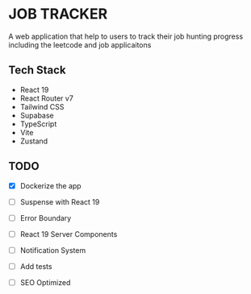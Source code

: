
# JOB TRACKER

A web application that help to users to track their job hunting progress including the leetcode and job applicaitons

## Tech Stack

- React 19
- React Router v7
- Tailwind CSS
- Supabase
- TypeScript
- Vite
- Zustand


## TODO
- [X] Dockerize the app
- [ ] Suspense with React 19
- [ ] Error Boundary
- [ ] React 19 Server Components
- [ ] Notification System
- [ ] Add tests
- [ ] SEO Optimized




